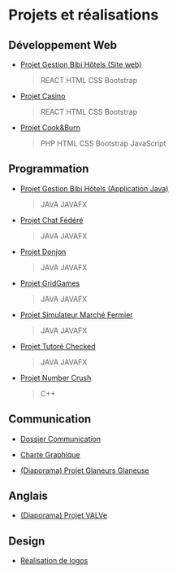 # Projets et réalisations

## Développement Web

* [Projet Gestion Bibi Hôtels (Site web)](https://github.com/quentin-pla/Gestion-Bibi-Hotels)
  > REACT HTML CSS Bootstrap

* [Projet Casino](https://github.com/quentin-pla/react-gambling-project)
  > REACT HTML CSS Bootstrap

* [Projet Cook&Burn](https://github.com/quentin-pla/work/tree/master/D%C3%A9veloppement%20Web/Dynamique/Site%20web%20dynamique%20-%20Cook%26Burn)
  > PHP HTML CSS Bootstrap JavaScript

## Programmation

* [Projet Gestion Bibi Hôtels (Application Java)](https://github.com/quentin-pla/Gestion-Bibi-Hotels)
  > JAVA JAVAFX
  
* [Projet Chat Fédéré](https://github.com/quentin-pla/Projet_Chat_Federe)
  > JAVA JAVAFX
  
* [Projet Donjon](https://github.com/L3InfoAMU/donjon-obscurax_donjon)
  > JAVA JAVAFX
  
* [Projet GridGames](https://github.com/L3InfoAMU/gridgame-obscurax_donjon)
  > JAVA JAVAFX

* [Projet Simulateur Marché Fermier](https://github.com/quentin-pla/work/tree/master/Programmation/JAVA/Projet%20-%20Simulateur%20March%C3%A9%20Fermier)
  > JAVA JAVAFX

* [Projet Tutoré Checked](https://github.com/quentin-pla/work/tree/master/Programmation/JAVA/Projet%20tutor%C3%A9%20-%20Checked)
  > JAVA JAVAFX

* [Projet Number Crush](https://github.com/quentin-pla/work/tree/master/Programmation/C%2B%2B/Projet%20NUMBER%20CRUSH)
  > C++

## Communication

* [Dossier Communication](https://github.com/quentin-pla/work/tree/master/Communication/Dossier%20Communication)

* [Charte Graphique](https://github.com/quentin-pla/work/tree/master/Communication/Projet%20Charte%20Graphique)

* [(Diaporama) Projet Glaneurs Glaneuse](https://github.com/quentin-pla/work/tree/master/Communication/Glaneurs_Glaneuse)

## Anglais

* [(Diaporama) Projet VALVe](https://github.com/quentin-pla/work/tree/master/Anglais/VALVe)

## Design

* [Réalisation de logos](https://github.com/quentin-pla/work/tree/master/Design)
